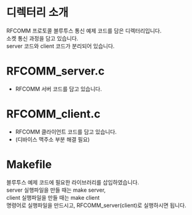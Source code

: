 # 디렉터리 소개
RFCOMM 프로토콜 블루투스 통신 예제 코드를 담은 디렉터리입니다.  
소켓 통신 과정을 담고 있습니다.  
server 코드와 client 코드가 분리되어 있습니다.  

# RFCOMM_server.c
- RFCOMM 서버 코드를 담고 있습니다.  

# RFCOMM_client.c
- RFCOMM 클라이언트 코드를 담고 있습니다.  
- (디바이스 맥주소 부분 해결 필요)

# Makefile
블루투스 예제 코드에 필요한 라이브러리를 삽입하였습니다.  
server 실행파일을 만들 때는 make server,  
client 실행파일을 만들 때는 make client  
명령어로 실행파일을 만드시고, RFCOMM_server(client)로 실행하시면 됩니다.  